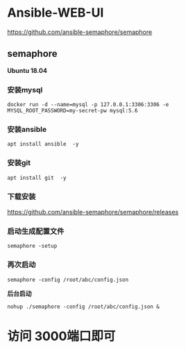#  Ansible-WEB-UI


https://github.com/ansible-semaphore/semaphore   



##   semaphore   


**Ubuntu 18.04**


###  安装mysql
```
docker run -d --name=mysql -p 127.0.0.1:3306:3306 -e MYSQL_ROOT_PASSWORD=my-secret-pw mysql:5.6

```

###  安装ansible

```
apt install ansible  -y
```

###  安装git

```
apt install git  -y 
```

###  下载安装 

https://github.com/ansible-semaphore/semaphore/releases

###  启动生成配置文件
```
semaphore -setup
```
###  再次启动

```
semaphore -config /root/abc/config.json
```
**后台启动**

```
nohup ./semaphore -config /root/abc/config.json &
```
#   访问 3000端口即可


